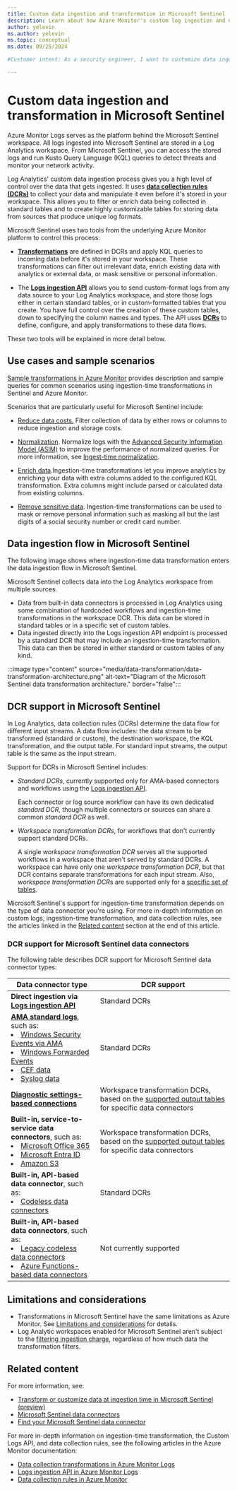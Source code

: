```yaml
---
title: Custom data ingestion and transformation in Microsoft Sentinel
description: Learn about how Azure Monitor's custom log ingestion and data transformation features can help you get any data into Microsoft Sentinel and shape it the way you want.
author: yelevin
ms.author: yelevin
ms.topic: conceptual
ms.date: 09/25/2024

#Customer intent: As a security engineer, I want to customize data ingestion and transformation in Microsoft Sentinel so that analysts can filter, enrich, and secure log data efficiently.

---
```


# Custom data ingestion and transformation in Microsoft Sentinel

Azure Monitor Logs serves as the platform behind the Microsoft Sentinel workspace. All logs ingested into Microsoft Sentinel are stored in a Log Analytics workspace. From Microsoft Sentinel, you can access the stored logs and run Kusto Query Language (KQL) queries to detect threats and monitor your network activity.

Log Analytics' custom data ingestion process gives you a high level of control over the data that gets ingested. It uses [**data collection rules (DCRs)**](/azure/azure-monitor/essentials/data-collection-rule-overview) to collect your data and manipulate it even before it's stored in your workspace. This allows you to filter or enrich data being collected in standard tables and to create highly customizable tables for storing data from sources that produce unique log formats.

Microsoft Sentinel uses two tools from the underlying Azure Monitor platform to control this process:

- [**Transformations**](/azure/azure-monitor/essentials/data-collection-transformations) are defined in DCRs and apply KQL queries to incoming data before it's stored in your workspace. These transformations can filter out irrelevant data, enrich existing data with analytics or external data, or mask sensitive or personal information.

- The [**Logs ingestion API**](/azure/azure-monitor/logs/logs-ingestion-api-overview) allows you to send custom-format logs from any data source to your Log Analytics workspace, and store those logs either in certain standard tables, or in custom-formatted tables that you create. You have full control over the creation of these custom tables, down to specifying the column names and types. The API uses [**DCRs**](/azure/azure-monitor/essentials/data-collection-rule-overview) to define, configure, and apply transformations to these data flows.

These two tools will be explained in more detail below.

## Use cases and sample scenarios

[Sample transformations in Azure Monitor](/azure/azure-monitor/essentials/data-collection-transformations-samples) provides description and sample queries for common scenarios using ingestion-time transformations in Sentinel and Azure Monitor.

Scenarios that are particularly useful for Microsoft Sentinel include:

- [Reduce data costs.](/azure/azure-monitor/essentials/data-collection-transformations-samples#reduce-data-costs) Filter collection of data by either rows or columns to reduce ingestion and storage costs.

- [Normalization](/azure/azure-monitor/essentials/data-collection-transformations-samples#normalize-data). Normalize logs with the [Advanced Security Information Model (ASIM)](normalization.md) to improve the performance of normalized queries. For more information, see [Ingest-time normalization](normalization-ingest-time.md).

- [Enrich data](/azure/azure-monitor/essentials/data-collection-transformations-samples#enrich-data).Ingestion-time transformations let you improve analytics by enriching your data with extra columns added to the configured KQL transformation. Extra columns might include parsed or calculated data from existing columns.

- [Remove sensitive data](/azure/azure-monitor/essentials/data-collection-transformations-samples#remove-sensitive-data). Ingestion-time transformations can be used to mask or remove personal information such as masking all but the last digits of a social security number or credit card number.

## Data ingestion flow in Microsoft Sentinel

The following image shows where ingestion-time data transformation enters the data ingestion flow in Microsoft Sentinel.

Microsoft Sentinel collects data into the Log Analytics workspace from multiple sources. 
- Data from built-in data connectors is processed in Log Analytics using some combination of hardcoded workflows and ingestion-time transformations in the workspace DCR. This data can be stored in standard tables or in a specific set of custom tables.
- Data ingested directly into the Logs ingestion API endpoint is processed by a standard DCR that may include an ingestion-time transformation. This data can then be stored in either standard or custom tables of any kind.

:::image type="content" source="media/data-transformation/data-transformation-architecture.png" alt-text="Diagram of the Microsoft Sentinel data transformation architecture." border="false":::

## DCR support in Microsoft Sentinel

In Log Analytics, data collection rules (DCRs) determine the data flow for different input streams. A data flow includes: the data stream to be transformed (standard or custom), the destination workspace, the KQL transformation, and the output table. For standard input streams, the output table is the same as the input stream.

Support for DCRs in Microsoft Sentinel includes:

- *Standard DCRs*, currently supported only for AMA-based connectors and workflows using the [Logs ingestion API](/azure/azure-monitor/logs/logs-ingestion-api-overview).

    Each connector or log source workflow can have its own dedicated *standard DCR*, though multiple connectors or sources can share a common *standard DCR* as well.

- *Workspace transformation DCRs*, for workflows that don't currently support standard DCRs.

    A single *workspace transformation DCR* serves all the supported workflows in a workspace that aren't served by standard DCRs. A workspace can have only one *workspace transformation DCR*, but that DCR contains separate transformations for each input stream. Also, *workspace transformation DCR*s are supported only for a [specific set of tables](/azure/azure-monitor/logs/tables-feature-support).

Microsoft Sentinel's support for ingestion-time transformation depends on the type of data connector you're using. For more in-depth information on custom logs, ingestion-time transformation, and data collection rules, see the articles linked in the [Related content](#related-content) section at the end of this article.

### DCR support for Microsoft Sentinel data connectors

The following table describes DCR support for Microsoft Sentinel data connector types:

| Data connector type | DCR support |
| ------------------- | ----------- |
| **Direct ingestion via [Logs ingestion API](/azure/azure-monitor/logs/logs-ingestion-api-overview)** | Standard DCRs |
| [**AMA standard logs**](connect-services-windows-based.md), such as: <li>[Windows Security Events via AMA](./data-connectors/windows-security-events-via-ama.md)<li>[Windows Forwarded Events](./data-connectors/windows-forwarded-events.md)<li>[CEF data](connect-cef-ama.md)<li>[Syslog data](connect-cef-syslog.md) | Standard DCRs |
| [**Diagnostic settings-based connections**](connect-services-diagnostic-setting-based.md) | Workspace transformation DCRs, based on the [supported output tables](/azure/azure-monitor/logs/tables-feature-support) for specific data connectors |
| **Built-in, service-to-service data connectors**, such as:<li>[Microsoft Office 365](connect-services-api-based.md)<li>[Microsoft Entra ID](connect-azure-active-directory.md)<li>[Amazon S3](connect-aws.md) | Workspace transformation DCRs, based on the [supported output tables](/azure/azure-monitor/logs/tables-feature-support) for specific data connectors |
| **Built-in, API-based data connector**, such as: <li>[Codeless data connectors](create-codeless-connector.md) | Standard DCRs |
| **Built-in, API-based data connectors**, such as: <li>[Legacy codeless data connectors](create-codeless-connector-legacy.md)<li>[Azure Functions-based data connectors](connect-azure-functions-template.md) | Not currently supported |



## Limitations and considerations

- Transformations in Microsoft Sentinel have the same limitations as Azure Monitor. See [Limitations and considerations](/azure/azure-monitor/essentials/data-collection-transformations-create#limitations-and-considerations) for details.
- Log Analytic workspaces enabled for Microsoft Sentinel aren't subject to the [filtering ingestion charge](/azure/azure-monitor/essentials/data-collection-transformations#cost-for-transformations), regardless of how much data the transformation filters. 


## Related content

For more information, see:

- [Transform or customize data at ingestion time in Microsoft Sentinel (preview)](configure-data-transformation.md)
- [Microsoft Sentinel data connectors](connect-data-sources.md)
- [Find your Microsoft Sentinel data connector](data-connectors-reference.md)

For more in-depth information on ingestion-time transformation, the Custom Logs API, and data collection rules, see the following articles in the Azure Monitor documentation:

- [Data collection transformations in Azure Monitor Logs](/azure/azure-monitor/essentials/data-collection-transformations)
- [Logs ingestion API in Azure Monitor Logs](/azure/azure-monitor/logs/logs-ingestion-api-overview)
- [Data collection rules in Azure Monitor](/azure/azure-monitor/essentials/data-collection-rule-overview)
